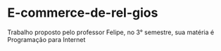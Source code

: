 # E-commerce-de-rel-gios
Trabalho proposto pelo professor Felipe, no 3° semestre, sua matéria é Programação para Internet
